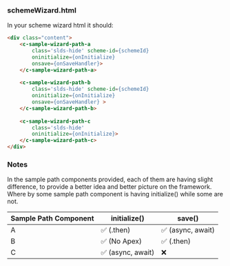 ### schemeWizard.html
In your scheme wizard html it should:
```html
<div class="content">
	<c-sample-wizard-path-a 
		class='slds-hide' scheme-id={schemeId} 
		oninitialize={onInitialize} 
		onsave={onSaveHandler}>
	</c-sample-wizard-path-a>
	
	<c-sample-wizard-path-b 
		class='slds-hide' scheme-id={schemeId}
		oninitialize={onInitialize} 
		onsave={onSaveHandler} >
	</c-sample-wizard-path-b>
	
	<c-sample-wizard-path-c 
		class='slds-hide'
		oninitialize={onInitialize}>
	</c-sample-wizard-path-c>
</div>
```

### Notes
In the sample path components provided, each of them are having slight difference, to provide a better idea and better picture on the framework. Where by some sample path component is having initialize() while some are not.

| Sample Path Component  | initialize() | save() |
| ------------ | ------------ | ------------ |
| A | ✅  (.then)| ✅  (async, await)|
| B | ✅ (No Apex)| ✅ (.then)|
| C | ✅  (async, await) | ❌ |
